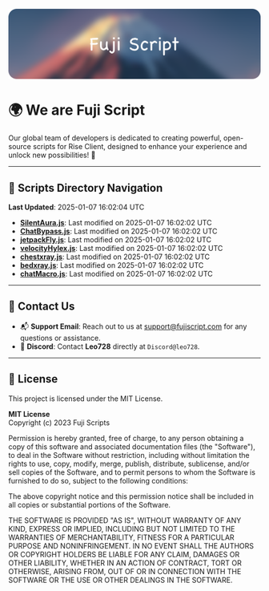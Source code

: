 ![Banner](.github/b.webp)

# 🌍 **We are Fuji Script**

Our global team of developers is dedicated to creating powerful, open-source scripts for Rise Client, designed to enhance your experience and unlock new possibilities! 🌟

---
<!-- SCRIPTS_NAVIGATION_START -->
## 📂 **Scripts Directory Navigation**

**Last Updated**: 2025-01-07 16:02:04 UTC

- **[SilentAura.js](scripts/SilentAura.js)**: Last modified on 2025-01-07 16:02:02 UTC
- **[ChatBypass.js](scripts/ChatBypass.js)**: Last modified on 2025-01-07 16:02:02 UTC
- **[jetpackFly.js](scripts/jetpackFly.js)**: Last modified on 2025-01-07 16:02:02 UTC
- **[velocityHylex.js](scripts/velocityHylex.js)**: Last modified on 2025-01-07 16:02:02 UTC
- **[chestxray.js](scripts/chestxray.js)**: Last modified on 2025-01-07 16:02:02 UTC
- **[bedxray.js](scripts/bedxray.js)**: Last modified on 2025-01-07 16:02:02 UTC
- **[chatMacro.js](scripts/chatMacro.js)**: Last modified on 2025-01-07 16:02:02 UTC

<!-- SCRIPTS_NAVIGATION_END -->

---

## 💬 **Contact Us**  
- 📬 **Support Email**: Reach out to us at [support@fujiscript.com](mailto:support@fujiscript.com) for any questions or assistance.  
- 💬 **Discord**: Contact **Leo728** directly at `Discord@leo728`.

---

## 📜 **License**

This project is licensed under the MIT License.  

**MIT License**  
Copyright (c) 2023 Fuji Scripts  

Permission is hereby granted, free of charge, to any person obtaining a copy of this software and associated documentation files (the "Software"), to deal in the Software without restriction, including without limitation the rights to use, copy, modify, merge, publish, distribute, sublicense, and/or sell copies of the Software, and to permit persons to whom the Software is furnished to do so, subject to the following conditions:  

The above copyright notice and this permission notice shall be included in all copies or substantial portions of the Software.  

THE SOFTWARE IS PROVIDED "AS IS", WITHOUT WARRANTY OF ANY KIND, EXPRESS OR IMPLIED, INCLUDING BUT NOT LIMITED TO THE WARRANTIES OF MERCHANTABILITY, FITNESS FOR A PARTICULAR PURPOSE AND NONINFRINGEMENT. IN NO EVENT SHALL THE AUTHORS OR COPYRIGHT HOLDERS BE LIABLE FOR ANY CLAIM, DAMAGES OR OTHER LIABILITY, WHETHER IN AN ACTION OF CONTRACT, TORT OR OTHERWISE, ARISING FROM, OUT OF OR IN CONNECTION WITH THE SOFTWARE OR THE USE OR OTHER DEALINGS IN THE SOFTWARE.  
